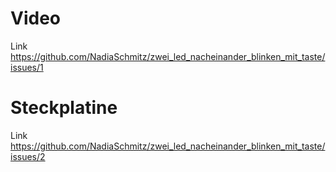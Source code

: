 # Video
Link https://github.com/NadiaSchmitz/zwei_led_nacheinander_blinken_mit_taste/issues/1
# Steckplatine
Link https://github.com/NadiaSchmitz/zwei_led_nacheinander_blinken_mit_taste/issues/2
